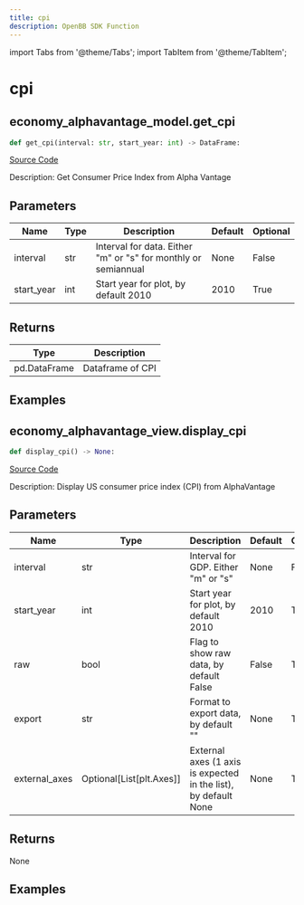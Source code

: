 ```yaml
---
title: cpi
description: OpenBB SDK Function
---
```


import Tabs from '@theme/Tabs';
import TabItem from '@theme/TabItem';

# cpi

<Tabs>
<TabItem value="model" label="Model" default>

## economy_alphavantage_model.get_cpi

```python title='openbb_terminal/economy/alphavantage_model.py'
def get_cpi(interval: str, start_year: int) -> DataFrame:
```
[Source Code](https://github.com/OpenBB-finance/OpenBBTerminal/tree/main/openbb_terminal/economy/alphavantage_model.py#L181)

Description: Get Consumer Price Index from Alpha Vantage

## Parameters

| Name | Type | Description | Default | Optional |
| ---- | ---- | ----------- | ------- | -------- |
| interval | str | Interval for data.  Either "m" or "s" for monthly or semiannual | None | False |
| start_year | int | Start year for plot, by default 2010 | 2010 | True |

## Returns

| Type | Description |
| ---- | ----------- |
| pd.DataFrame | Dataframe of CPI |

## Examples



</TabItem>
<TabItem value="view" label="View">

## economy_alphavantage_view.display_cpi

```python title='openbb_terminal/decorators.py'
def display_cpi() -> None:
```
[Source Code](https://github.com/OpenBB-finance/OpenBBTerminal/tree/main/openbb_terminal/decorators.py#L257)

Description: Display US consumer price index (CPI) from AlphaVantage

## Parameters

| Name | Type | Description | Default | Optional |
| ---- | ---- | ----------- | ------- | -------- |
| interval | str | Interval for GDP.  Either "m" or "s" | None | False |
| start_year | int | Start year for plot, by default 2010 | 2010 | True |
| raw | bool | Flag to show raw data, by default False | False | True |
| export | str | Format to export data, by default "" | None | True |
| external_axes | Optional[List[plt.Axes]] | External axes (1 axis is expected in the list), by default None | None | True |

## Returns

None

## Examples



</TabItem>
</Tabs>